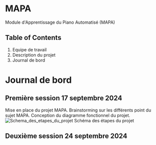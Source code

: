 # MAPA
Module d'Apprentissage du Piano Automatisé (MAPA)

## Table of Contents
1. Equipe de travail
2. Description du projet
3. Journal de bord

# Journal de bord

## Première session 17 septembre 2024

Mise en place du projet MAPA. Brainstorming sur les différents point du sujet MAPA. Conception du diagramme fonctionnel du projet.
![Schema_des_etapes_du_projet](https://github.com/user-attachments/assets/c3d9098e-1550-47c4-95c5-e33217d4f7e7)
Schéma des étapes du projet

## Deuxième session 24 septembre 2024
